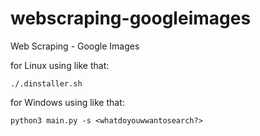 # webscraping-googleimages
Web Scraping - Google Images


for Linux using like that:

```
./.dinstaller.sh
```

for Windows using like that:

```
python3 main.py -s <whatdoyouwwantosearch?>
```
